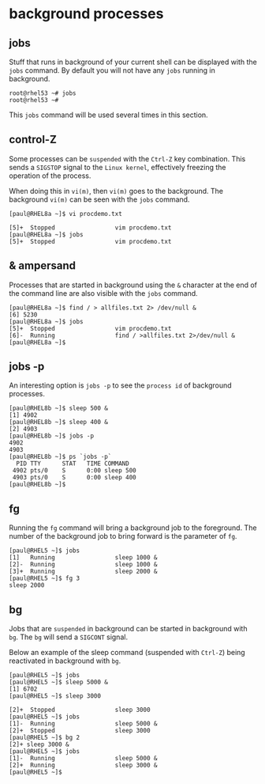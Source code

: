 # background processes

## jobs

Stuff that runs in background of your current shell can be displayed
with the `jobs` command. By default you will not have any
`jobs` running in background.

    root@rhel53 ~# jobs
    root@rhel53 ~#
            

This `jobs` command will be used several times in this section.

## control-Z

Some processes can be `suspended` with the `Ctrl-Z` key
combination. This sends a `SIGSTOP` signal to the `Linux kernel`,
effectively freezing the operation of the process.

When doing this in `vi(m)`, then `vi(m)` goes to the background. The
background `vi(m)` can be seen with the `jobs` command.

    [paul@RHEL8a ~]$ vi procdemo.txt

    [5]+  Stopped                 vim procdemo.txt
    [paul@RHEL8a ~]$ jobs
    [5]+  Stopped                 vim procdemo.txt
            

## & ampersand

Processes that are started in background using the `&` character at the
end of the command line are also visible with the `jobs` command.

    [paul@RHEL8a ~]$ find / > allfiles.txt 2> /dev/null &
    [6] 5230
    [paul@RHEL8a ~]$ jobs
    [5]+  Stopped                 vim procdemo.txt
    [6]-  Running                 find / >allfiles.txt 2>/dev/null &
    [paul@RHEL8a ~]$
            

## jobs -p

An interesting option is `jobs -p` to see the `process id` of background
processes.

    [paul@RHEL8b ~]$ sleep 500 &
    [1] 4902
    [paul@RHEL8b ~]$ sleep 400 &
    [2] 4903
    [paul@RHEL8b ~]$ jobs -p
    4902
    4903
    [paul@RHEL8b ~]$ ps `jobs -p`
      PID TTY      STAT   TIME COMMAND
     4902 pts/0    S      0:00 sleep 500
     4903 pts/0    S      0:00 sleep 400
    [paul@RHEL8b ~]$
            

## fg

Running the `fg` command will bring a background job to
the foreground. The number of the background job to bring forward is the
parameter of `fg`.

    [paul@RHEL5 ~]$ jobs
    [1]   Running                 sleep 1000 &
    [2]-  Running                 sleep 1000 &
    [3]+  Running                 sleep 2000 &
    [paul@RHEL5 ~]$ fg 3
    sleep 2000
            

## bg

Jobs that are `suspended` in background can be started in background
with `bg`. The `bg` will send a `SIGCONT` signal.

Below an example of the sleep command (suspended with `Ctrl-Z`) being
reactivated in background with `bg`.

    [paul@RHEL5 ~]$ jobs
    [paul@RHEL5 ~]$ sleep 5000 &
    [1] 6702
    [paul@RHEL5 ~]$ sleep 3000

    [2]+  Stopped                 sleep 3000
    [paul@RHEL5 ~]$ jobs
    [1]-  Running                 sleep 5000 &
    [2]+  Stopped                 sleep 3000
    [paul@RHEL5 ~]$ bg 2
    [2]+ sleep 3000 &
    [paul@RHEL5 ~]$ jobs
    [1]-  Running                 sleep 5000 &
    [2]+  Running                 sleep 3000 &
    [paul@RHEL5 ~]$ 
            
